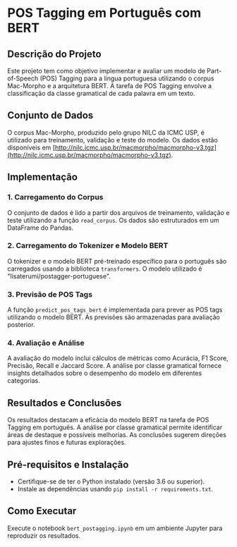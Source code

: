 # POS Tagging em Português com BERT

## Descrição do Projeto

Este projeto tem como objetivo implementar e avaliar um modelo de Part-of-Speech (POS) Tagging para a língua portuguesa utilizando o corpus Mac-Morpho e a arquitetura BERT. A tarefa de POS Tagging envolve a classificação da classe gramatical de cada palavra em um texto.

## Conjunto de Dados

O corpus Mac-Morpho, produzido pelo grupo NILC da ICMC USP, é utilizado para treinamento, validação e teste do modelo. Os dados estão disponíveis em [http://nilc.icmc.usp.br/macmorpho/macmorpho-v3.tgz](http://nilc.icmc.usp.br/macmorpho/macmorpho-v3.tgz).

## Implementação

### 1. Carregamento do Corpus

O conjunto de dados é lido a partir dos arquivos de treinamento, validação e teste utilizando a função `read_corpus`. Os dados são estruturados em um DataFrame do Pandas.

### 2. Carregamento do Tokenizer e Modelo BERT

O tokenizer e o modelo BERT pré-treinado específico para o português são carregados usando a biblioteca `transformers`. O modelo utilizado é "lisaterumi/postagger-portuguese".

### 3. Previsão de POS Tags

A função `predict_pos_tags_bert` é implementada para prever as POS tags utilizando o modelo BERT. As previsões são armazenadas para avaliação posterior.

### 4. Avaliação e Análise

A avaliação do modelo inclui cálculos de métricas como Acurácia, F1 Score, Precisão, Recall e Jaccard Score. A análise por classe gramatical fornece insights detalhados sobre o desempenho do modelo em diferentes categorias.

## Resultados e Conclusões

Os resultados destacam a eficácia do modelo BERT na tarefa de POS Tagging em português. A análise por classe gramatical permite identificar áreas de destaque e possíveis melhorias. As conclusões sugerem direções para ajustes finos e futuras explorações.

## Pré-requisitos e Instalação

- Certifique-se de ter o Python instalado (versão 3.6 ou superior).
- Instale as dependências usando `pip install -r requirements.txt`.

## Como Executar

Execute o notebook `bert_postagging.ipynb` em um ambiente Jupyter para reproduzir os resultados.
